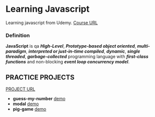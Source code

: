 # Learning Javascript

Learning javascript from Udemy. [Course URL](https://www.udemy.com/course/the-complete-javascript-course/)

### Definition

**JavaScript** is qa **_High-Level_**, **_Prototype-based object oriented_**,
**_multi-paradigm_**, **_interpreted or just-in-time compiled_**,
**_dynamic_**, **_single threaded_**, **_garbage-collected_** programming
language with **_first-class functions_** and non-blocking
**_event loop concurrency model_**.

## PRACTICE PROJECTS

[PROJECT URL](https://rameskum.github.io/javascript-learning/)

- **guess-my-number** [demo](./projects/guess-my-number/)
- **modal** [demo](./projects/modal/)
- **pig-game** [demo](./projects/pig-game/)

